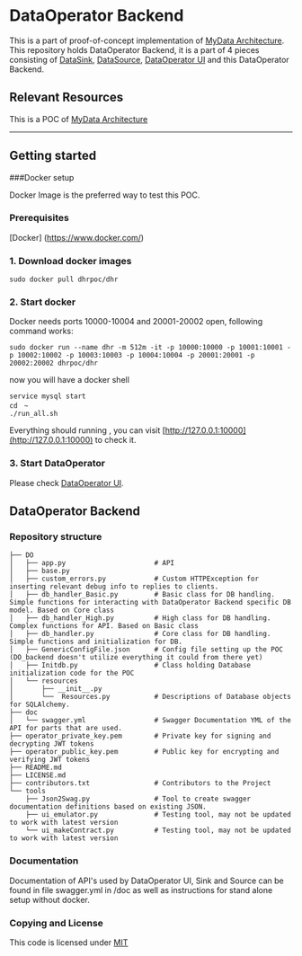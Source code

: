 # DataOperator Backend

This is a part of proof-of-concept implementation of [MyData Architecture](https://github.com/HIIT/mydata-stack). 
This repository holds DataOperator Backend, it is a part of 4 pieces consisting of [DataSink](https://github.com/dhrproject/mydatasink), [DataSource](https://github.com/dhrproject/mydatasource), [DataOperator UI](https://github.com/dhrproject/mydataoperatorui) and this DataOperator Backend.

## Relevant Resources
This is a POC of [MyData Architecture](https://github.com/HIIT/mydata-stack)

---

## Getting started

###Docker setup

Docker Image is the preferred way to test this POC.

### Prerequisites

 [Docker] (https://www.docker.com/)
 
### 1. Download docker images
```
sudo docker pull dhrpoc/dhr
```

### 2. Start docker
Docker needs ports 10000-10004 and 20001-20002 open, following command works:
```
sudo docker run --name dhr -m 512m -it -p 10000:10000 -p 10001:10001 -p 10002:10002 -p 10003:10003 -p 10004:10004 -p 20001:20001 -p 20002:20002 dhrpoc/dhr
```

now you will have a docker shell

```
service mysql start
cd　~
./run_all.sh
```

Everything should running , you can visit
[http://127.0.0.1:10000](http://127.0.0.1:10000) to check it.

### 3. Start DataOperator
Please check [DataOperator UI](https://github.com/dhrproject/mydataoperatorui#getting-started).


## DataOperator Backend

### Repository structure


```
├── DO
│   ├── app.py                      # API
│   ├── base.py
│   ├── custom_errors.py            # Custom HTTPException for inserting relevant debug info to replies to clients.
│   ├── db_handler_Basic.py         # Basic class for DB handling. Simple functions for interacting with DataOperator Backend specific DB model. Based on Core class
│   ├── db_handler_High.py          # High class for DB handling. Complex functions for API. Based on Basic class
│   ├── db_handler.py               # Core class for DB handling. Simple functions and initialization for DB.
│   ├── GenericConfigFile.json      # Config file setting up the POC (DO_backend doesn't utilize everything it could from there yet)
│   ├── Initdb.py                   # Class holding Database initialization code for the POC
│   └── resources
│       ├── __init__.py
│       └──  Resources.py           # Descriptions of Database objects for SQLAlchemy.
├── doc
│   └── swagger.yml                 # Swagger Documentation YML of the API for parts that are used.
├── operator_private_key.pem        # Private key for signing and decrypting JWT tokens
├── operator_public_key.pem         # Public key for encrypting and verifying JWT tokens
├── README.md
├── LICENSE.md
├── contributors.txt                # Contributors to the Project
└── tools
    ├── Json2Swag.py                # Tool to create swagger documentation definitions based on existing JSON.
    ├── ui_emulator.py              # Testing tool, may not be updated to work with latest version
    └── ui_makeContract.py          # Testing tool, may not be updated to work with latest version

```


### Documentation

Documentation of API's used by DataOperator UI, Sink and Source can be found in file swagger.yml in /doc as well as instructions for stand alone setup without docker.

### Copying and License

This code is licensed under [MIT](https://github.com/dhrproject/mydataoperator/blob/master/LICENSE.md)
